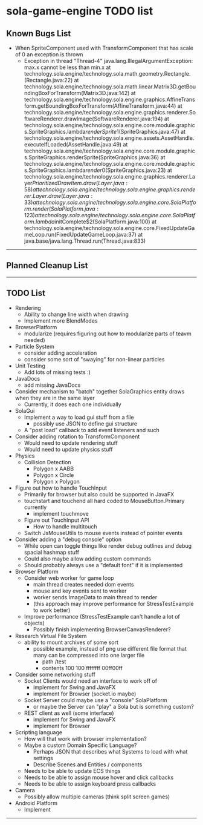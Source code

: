 # sola-game-engine TODO list

## Known Bugs List
* When SpriteComponent used with TransformComponent that has scale of 0 an exception is thrown
  * Exception in thread "Thread-4" java.lang.IllegalArgumentException: max.x cannot be less than min.x
    at technology.sola.engine/technology.sola.math.geometry.Rectangle.<init>(Rectangle.java:22)
    at technology.sola.engine/technology.sola.math.linear.Matrix3D.getBoundingBoxForTransform(Matrix3D.java:142)
    at technology.sola.engine/technology.sola.engine.graphics.AffineTransform.getBoundingBoxForTransform(AffineTransform.java:44)
    at technology.sola.engine/technology.sola.engine.graphics.renderer.SoftwareRenderer.drawImage(SoftwareRenderer.java:194)
    at technology.sola.engine/technology.sola.engine.core.module.graphics.SpriteGraphics.lambda$renderSprite$1(SpriteGraphics.java:47)
    at technology.sola.engine/technology.sola.engine.assets.AssetHandle.executeIfLoaded(AssetHandle.java:49)
    at technology.sola.engine/technology.sola.engine.core.module.graphics.SpriteGraphics.renderSprite(SpriteGraphics.java:36)
    at technology.sola.engine/technology.sola.engine.core.module.graphics.SpriteGraphics.lambda$render$0(SpriteGraphics.java:23)
    at technology.sola.engine/technology.sola.engine.graphics.renderer.Layer$PrioritizedDrawItem.draw(Layer.java:58)
    at technology.sola.engine/technology.sola.engine.graphics.renderer.Layer.draw(Layer.java:33)
    at technology.sola.engine/technology.sola.engine.core.SolaPlatform.render(SolaPlatform.java:123)
    at technology.sola.engine/technology.sola.engine.core.SolaPlatform.lambda$initComplete$2(SolaPlatform.java:100)
    at technology.sola.engine/technology.sola.engine.core.FixedUpdateGameLoop.run(FixedUpdateGameLoop.java:37)
    at java.base/java.lang.Thread.run(Thread.java:833)

-----------------------------------------------------------------------------------------------------------------------

## Planned Cleanup List

-----------------------------------------------------------------------------------------------------------------------

## TODO List

* Rendering
  * Ability to change line width when drawing
  * Implement more BlendModes
* BrowserPlatform
  * modularize (requires figuring out how to modularize parts of teavm needed)
* Particle System
  * consider adding acceleration
  * consider some sort of "swaying" for non-linear particles
* Unit Testing
  * Add lots of missing tests :)
* JavaDocs
  * add missing JavaDocs
* Consider mechanism to "batch" together SolaGraphics entity draws when they are in the same layer
  * Currently, it does each one individually
* SolaGui
  * Implement a way to load gui stuff from a file
    * possibly use JSON to define gui structure
  * A "post load" callback to add event listeners and such
* Consider adding rotation to TransformComponent
  * Would need to update rendering stuff
  * Would need to update physics stuff
* Physics
  * Collision Detection
    * Polygon x AABB
    * Polygon x Circle
    * Polygon x Polygon
* Figure out how to handle TouchInput
  * Primarily for browser but also could be supported in JavaFX
  * touchstart and touchend all hard coded to MouseButton.Primary currently
    * implement touchmove
  * Figure out TouchInput API
    * How to handle multitouch
  * Switch JsMouseUtils to mouse events instead of pointer events
* Consider adding a "debug console" option
  * While open can toggle things like render debug outlines and debug spacial hashmap stuff
  * Could also maybe allow adding custom commands
  * Should probably always use a "default font" if it is implemented
* Browser Platform
  * Consider web worker for game loop
    * main thread creates needed dom events
    * mouse and key events sent to worker
    * worker sends ImageData to main thread to render
    * (this approach may improve performance for StressTestExample to work better)
  * Improve performance (StressTestExample can't handle a lot of objects)
    * Possibly finish implementing BrowserCanvasRenderer?
* Research Virtual File System
  * ability to mount archives of some sort
    * possible example, instead of png use different file format that many can be compressed into one larger file
      * path /test
      * contents 100 100 ffffffff 00ff00ff
* Consider some networking stuff
  * Socket Clients would need an interface to work off of
    * implement for Swing and JavaFX
    * implement for Browser (socket.io maybe)
  * Socket Server could maybe use a "console" SolaPlatform
    * or maybe the Server can "play" a Sola but is something custom?
  * REST client as well (some interface)
    * implement for Swing and JavaFX
    * implement for Browser
* Scripting language
  * How will that work with browser implementation?
  * Maybe a custom Domain Specific Language?
    * Perhaps JSON that describes what Systems to load with what settings
    * Describe Scenes and Entities / components
  * Needs to be able to update ECS things
  * Needs to be able to assign mouse hover and click callbacks
  * Needs to be able to assign keyboard press callbacks
* Camera
  * Possibly allow multiple cameras (think split screen games)
* Android Platform
  * Implement

-----------------------------------------------------------------------------------------------------------------------
